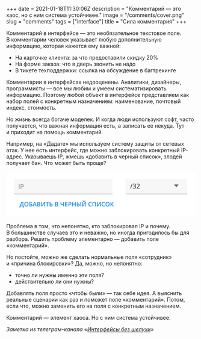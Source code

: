 +++
date = 2021-01-18T11:30:06Z
description = "Комментарий — это хаос, но с ним система устойчивее."
image = "/comments/cover.png"
slug = "comments"
tags = ["interface"]
title = "Сила комментария"
+++

Комментарий в интерфейсе — это необязательное текстовое поле. В комментарии человек указывает любую дополнительную информацию, которая кажется ему важной:

- На карточке клиента: за что предоставили скидку 20%
- На форме заказа: что в дверь звонить не надо
- В тикете техподдержки: ссылка на обсуждение в багтрекинге

Комментарии в интерфейсах недооценены. Аналитики, дизайнеры, программисты — все мы любим и умеем систематизировать информацию. Поэтому любой объект в интерфейсе представляем как набор полей с конкретным назначением: наименование, почтовый индекс, стоимость.

Но жизнь всегда богаче моделек. И когда люди используют софт, часто получается, что важная информация есть, а записать ее некуда. Тут и приходит на помощь комментарий.

Например, на «Дадате» мы используем систему защиты от сетевых атак. У нее есть интерфейс, где можно заблокировать конкретный IP-адрес. Указываешь IP, жмешь «добавить в черный список», злодей получает бан. Что может быть проще?

<div class="row">
<div class="col-xs-12 col-sm-8">
<p><img alt="Заблокировать IP" src="blacklist.png" class="img-bordered"></p>
</div>
</div>

Проблема в том, что непонятно, кто заблокировал IP и почему. В большинстве случаев это и неважно, но иногда пригодилось бы для разбора. Решить проблему элементарно — добавить поле «комментарий».

Но постойте, можно же сделать нормальные поля «сотрудник» и «причина блокировки»? Да, можно, но непонятно:

- точно ли нужны именно эти поля?
- действительно ли они нужны?

Добавлять поля просто «чтобы были» — так себе идея. А выяснить реальные сценарии как раз и поможет поле «комментарий». Потом, если что, можно заменить его на поля с конкретным назначением.

Комментарий — элемент хаоса. Но с ним система устойчивее.

<div class="row">
<div class="col-xs-12 col-sm-10 col-md-8"><p><em>Заметка из телеграм-канала <span class="nowrap"><i class="far fa-star color-sin"></i> «<a href="https://t.me/dangry">Интерфейсы без шелухи</a>»</span></em></p></div>
</div>



